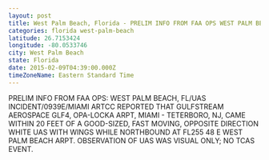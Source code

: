 ```yaml
---
layout: post
title: West Palm Beach, Florida - PRELIM INFO FROM FAA OPS WEST PALM BEACH FL UAS INCIDENT 0939E MIAMI ARTCC REPORTED
categories: florida west-palm-beach
latitude: 26.7153424
longitude: -80.0533746
city: West Palm Beach
state: Florida
date: 2015-02-09T04:39:00.000Z
timeZoneName: Eastern Standard Time
---
```


PRELIM INFO FROM FAA OPS:  WEST PALM BEACH, FL/UAS INCIDENT/0939E/MIAMI ARTCC REPORTED THAT GULFSTREAM AEROSPACE GLF4, OPA-LOCKA ARPT, MIAMI - TETERBORO, NJ, CAME WITHIN 20 FEET OF A GOOD-SIZED, FAST MOVING, OPPOSITE DIRECTION WHITE UAS WITH WINGS WHILE NORTHBOUND AT FL255 48 E WEST PALM BEACH ARPT. OBSERVATION OF UAS WAS VISUAL ONLY; NO TCAS EVENT.